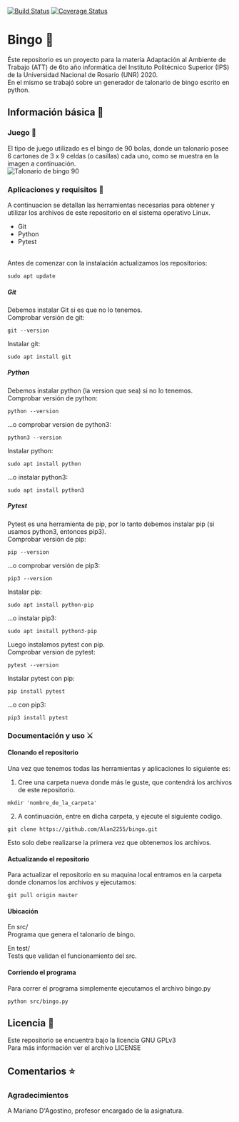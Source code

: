 [![Build Status](https://travis-ci.org/Alan2255/bingo.svg?branch=master)](https://travis-ci.org/Alan2255/bingo)
[![Coverage Status](https://coveralls.io/repos/github/Alan2255/bingo/badge.svg?branch=master)](https://coveralls.io/github/Alan2255/bingo?branch=master)

# Bingo :8ball:
Éste repositorio es un proyecto para la materia Adaptación al Ambiente de Trabajo (ATT) de 6to año informática del Instituto Politécnico Superior (IPS) de la Universidad Nacional de Rosario (UNR) 2020.<br>
En el mismo se trabajó sobre un generador de talonario de bingo escrito en python.

## Información básica :open_book:

### Juego :dart:
El tipo de juego utilizado es el bingo de 90 bolas, donde un talonario posee 6 cartones de 3 x 9 celdas (o casillas) cada uno, como se muestra en la imagen a continuación.<br>
![Talonario de bingo 90](../imagenes/talonario.png?raw=true)

### Aplicaciones y requisitos :floppy_disk:
A continuacion se detallan las herramientas necesarias para obtener y utilizar los archivos de este repositorio en el sistema operativo Linux.<br>
* Git
* Python
* Pytest
<br>
Antes de comenzar con la instalación actualizamos los repositorios:
<pre><code>sudo apt update</pre></code>

##### Git
Debemos instalar Git si es que no lo tenemos.<br>
Comprobar versión de git:
<pre><code>git --version</pre></code>
Instalar git:
<pre><code>sudo apt install git</pre></code>

##### Python
Debemos instalar python (la version que sea) si no lo tenemos.<br>
Comprobar versión de python:
<pre><code>python --version</pre></code>
...o comprobar version de python3:
<pre><code>python3 --version</pre></code>
Instalar python:
<pre><code>sudo apt install python</pre></code>
...o instalar python3:
<pre><code>sudo apt install python3</pre></code>

##### Pytest
Pytest es una herramienta de pip, por lo tanto debemos instalar pip (si usamos python3, entonces pip3).<br>
Comprobar versión de pip:
<pre><code>pip --version</pre></code>
...o comprobar versión de pip3:
<pre><code>pip3 --version</pre></code>
Instalar pip:
<pre><code>sudo apt install python-pip</pre></code>
...o instalar pip3:
<pre><code>sudo apt install python3-pip</pre></code>

Luego instalamos pytest con pip.<br>
Comprobar version de pytest:
<pre><code>pytest --version</pre></code>
Instalar pytest con pip:
<pre><code>pip install pytest</pre></code>
...o con pip3:
<pre><code>pip3 install pytest</pre></code>

### Documentación y uso :crossed_swords:

#### Clonando el repositorio
Una vez que tenemos todas las herramientas y aplicaciones lo siguiente es:
1. Cree una carpeta nueva donde más le guste, que contendrá los archivos de este repositorio.
<pre><code>mkdir 'nombre_de_la_carpeta'</pre></code>
2. A continuación, entre en dicha carpeta, y ejecute el siguiente codigo.
<pre><code>git clone https://github.com/Alan2255/bingo.git</pre></code>
Esto solo debe realizarse la primera vez que obtenemos los archivos.

#### Actualizando el repositorio
Para actualizar el repositorio en su maquina local entramos en la carpeta donde clonamos los archivos y ejecutamos:
<pre><code>git pull origin master</pre></code>

#### Ubicación
En src/<br>
Programa que genera el talonario de bingo.

En test/<br>
Tests que validan el funcionamiento del src.

#### Corriendo el programa
Para correr el programa simplemente ejecutamos el archivo bingo.py
<pre><code>python src/bingo.py</pre></code>

## Licencia :scroll:
Este repositorio se encuentra bajo la licencia GNU GPLv3<br>
Para más información ver el archivo LICENSE

## Comentarios :star:
### Agradecimientos
A Mariano D'Agostino, profesor encargado de la asignatura.
